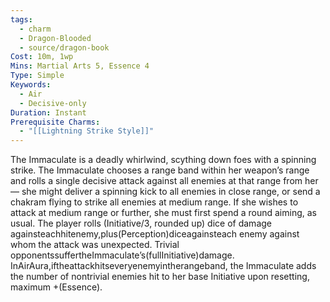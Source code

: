 ```yaml
---
tags:
  - charm
  - Dragon-Blooded
  - source/dragon-book
Cost: 10m, 1wp
Mins: Martial Arts 5, Essence 4
Type: Simple
Keywords:
  - Air
  - Decisive-only
Duration: Instant
Prerequisite Charms:
  - "[[Lightning Strike Style]]"
---
```

The Immaculate is a deadly whirlwind, scything down foes with a spinning strike. The Immaculate chooses a range band within her weapon’s range and rolls a single decisive attack against all enemies at that range from her — she might deliver a spinning kick to all enemies in close range, or send a chakram flying to strike all enemies at medium range. If she wishes to attack at medium range or further, she must first spend a round aiming, as usual. The player rolls (Initiative/3, rounded up) dice of damage againsteachhitenemy,plus(Perception)diceagainsteach enemy against whom the attack was unexpected. Trivial opponentssuffertheImmaculate’s(fullInitiative)damage. InAirAura,iftheattackhitseveryenemyintherangeband, the Immaculate adds the number of nontrivial enemies hit to her base Initiative upon resetting, maximum +(Essence).